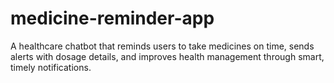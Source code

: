 # medicine-reminder-app
A healthcare chatbot that reminds users to take medicines on time, sends alerts with dosage details, and improves health management through smart, timely notifications.
